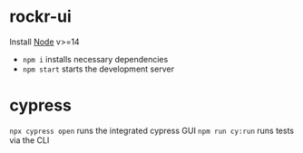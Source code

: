 # rockr-ui
Install [Node](https://nodejs.org/en/download) v>=14

- `npm i` installs necessary dependencies
- `npm start` starts the development server

# cypress
```npx cypress open``` runs the integrated cypress GUI
```npm run cy:run``` runs tests via the CLI
 